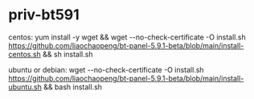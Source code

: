 # priv-bt591

centos: 
yum install -y wget && wget --no-check-certificate -O install.sh https://github.com/liaochaopeng/bt-panel-5.9.1-beta/blob/main/install-centos.sh && sh install.sh

ubuntu or debian: 
wget --no-check-certificate -O install.sh https://github.com/liaochaopeng/bt-panel-5.9.1-beta/blob/main/install-ubuntu.sh && bash install.sh
